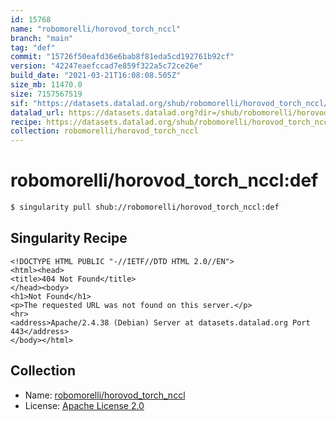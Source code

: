 ```yaml
---
id: 15768
name: "robomorelli/horovod_torch_nccl"
branch: "main"
tag: "def"
commit: "15726f50eafd36e6bab8f81eda5cd192761b92cf"
version: "42247eaefccad7e859f322a5c72ce26e"
build_date: "2021-03-21T16:08:08.505Z"
size_mb: 11470.0
size: 7157567519
sif: "https://datasets.datalad.org/shub/robomorelli/horovod_torch_nccl/def/2021-03-21-15726f50-42247eae/42247eaefccad7e859f322a5c72ce26e.sif"
datalad_url: https://datasets.datalad.org?dir=/shub/robomorelli/horovod_torch_nccl/def/2021-03-21-15726f50-42247eae/
recipe: https://datasets.datalad.org/shub/robomorelli/horovod_torch_nccl/def/2021-03-21-15726f50-42247eae/Singularity
collection: robomorelli/horovod_torch_nccl
---
```


# robomorelli/horovod_torch_nccl:def

```bash
$ singularity pull shub://robomorelli/horovod_torch_nccl:def
```

## Singularity Recipe

```singularity
<!DOCTYPE HTML PUBLIC "-//IETF//DTD HTML 2.0//EN">
<html><head>
<title>404 Not Found</title>
</head><body>
<h1>Not Found</h1>
<p>The requested URL was not found on this server.</p>
<hr>
<address>Apache/2.4.38 (Debian) Server at datasets.datalad.org Port 443</address>
</body></html>
```

## Collection

 - Name: [robomorelli/horovod_torch_nccl](https://github.com/robomorelli/horovod_torch_nccl)
 - License: [Apache License 2.0](https://api.github.com/licenses/apache-2.0)

